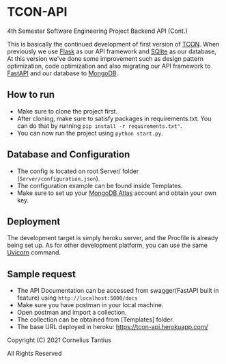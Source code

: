 # TCON-API
4th Semester Software Engineering Project Backend API (Cont.)

This is basically the continued development of first version of [TCON](https://github.com/CorneliusTantius/TCON-API). When previously we use [Flask](https://flask.palletsprojects.com/) as our API framework and [SQlite](https://www.sqlite.org/index.html) as our database, At this version we've done some improvement such as design pattern optimization, code optimization and also migrating our API framework to [FastAPI](https://fastapi.tiangolo.com/) and our database to [MongoDB](https://www.mongodb.com/cloud/atlas/).


## How to run
- Make sure to clone the project first.
- After cloning, make sure to satisfy packages in requirements.txt. You can do that by running ```pip install -r requirements.txt"```.
- You can now run the project using ```python start.py```.


## Database and Configuration
- The config is located on root Server/ folder (```Server/configuration.json```).
- The configuration example can be found inside Templates.
- Make sure to set up your [MongoDB Atlas](https://www.mongodb.com/cloud/atlas/) account and obtain your own key.


## Deployment
The development target is simply heroku server, and the Procfile is already being set up. As for other development platform, you can use the same [Uvicorn](https://www.uvicorn.org/) command.


## Sample request
- The API Documentation can be accessed from swagger(FastAPI built in feature) using ```http://localhost:5000/docs```
- Make sure you have postman in your local machine.
- Open postman and import a collection.
- The collection can be obtained from [Templates] folder.
- The base URL deployed in heroku: https://tcon-api.herokuapp.com/


Copyright (C) 2021 Cornelius Tantius

All Rights Reserved
